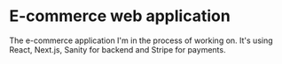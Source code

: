 # E-commerce web application

The e-commerce application I'm in the process of working on. It's using React, Next.js, Sanity for backend and Stripe for payments. 

